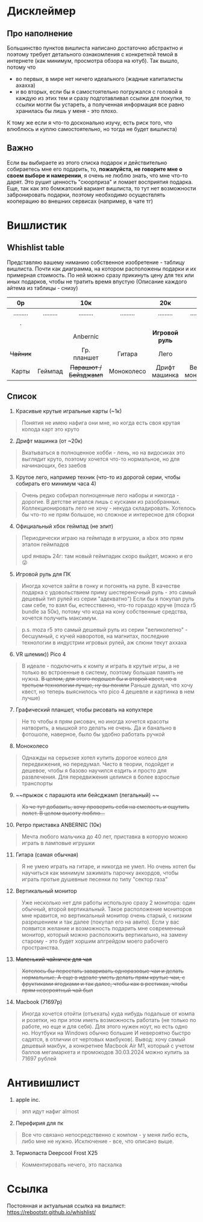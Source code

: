 # Дисклеймер
## Про наполнение
Большинство пунктов вишлиста написано достаточно абстрактно и поэтому требует детального ознакомления с конкретной темой в интернете (как минимум, просмотра обзора на ютуб). Так вышло, потому что
* во первых, в мире нет ничего идеального (жадные капиталисты ахахха)
* и во вторых, если бы я самостоятельно погружался с головой в каждую из этих тем и сразу подготавливал ссылки для покупки, то ссылки могли бы устареть, а полученная информация все равно хранилась бы лишь у меня - это плохо.

К тому же если я что-то досконально изучу, есть риск того, что влюблюсь и куплю самостоятельно, но тогда не будет вишлиста)

## Важно
Если вы выбираете из этого списка подарок и действительно собираетесь мне его подарить, то, **пожалуйста, не говорите мне о своем выборе и намерении**, я очень не люблю знать, что мне что-то дарят. Это рушит ценность "сюорприза" и ломает восприятия подарка.
Еще, так как это бомжатский вариант вишлиста, то тут нет возможности забронировать подарки, поэтому необходимо осуществлять кооперацию во внешних сервисах (например, в чате тг) 


# Вишлистик

## Whishlist table

Представляю вашему ниманию собственное изобретение - таблицу вишлиста. Почти как диаграмма, на котором расположены подарки и их примерная стоимость. По ней можно сразу прикинуть цену для тех или иных подарков, чтобы не тратить время впустую (Описание каждого айтема из таблицы - снизу)

|     0р    |           |         10к         |            |      20к      |               |    30к    |           |    40к    |           |    50к    |           |     60к    |         |     70к    |
|:---------:|:---------:|:-------------------:|:----------:|:-------------:|:-------------:|:---------:|:---------:|:---------:|:---------:|:---------:|:---------:|:----------:|:----------:|:----------:|
| ......... | ......... |      .........      |  ......... |   .........   |   .........   | ......... | ......... | ......... | ......... | ......... | ......... |  ......... |  ......... |  ......... |
|   .       |           |                 |            |               |               |           |           |           |           |           |           |            |            |            |
|           |           |       Anbernic      |            |       **Игровой руль**        |               |           |           |           |           |     :D      |           |            |            |            |
|  ~~Чайник~~ |           |     Гр. планшет     |   Гитара   |      Лего     |               |           |           |           |           |           |           |            |            |            |
|   Карты   |  Геймпад  | ~~Парашют / Бейзджамп~~ | Моноколесо | Дрифт машинка | Верт. монитор | **Pico 4** |           |           |           |           |           |           |            |     макбук       |

## Список
1. Красивые крутые игральные карты (~1к)
> Понятия не имею нафига они мне, но когда есть своя крутая колода карт это круто

2. Дрифт машинка (от ~20к)
> Вкатываться в полноценное хобби - лень, но на видосиках это выглядит круто, поэтому хочется что-то нормальное, но для начинающих, без заебов

3. Крутое лего, например техник (что-то из дорогой серии, чтобы собирать его минимум часа 4)
> Очень редко собирал полноценные лего наборы и никогда - дорогие. В детстве игрался лишь с кусками из разобранных. Коллекционировать лего не хочу - некуда складировать. Хотелось бы что-то не прям большое, но сложное и интересное для сборки

4. Официальный хбох геймпад (не элит) 
> Периодически играю на геймпаде в игрушки, а xbox это прям эталон геймпадов
> 
> upd январь 24г: там новый геймпадик скоро выйдет, можно и его 😜

5. Игровой руль для ПК
> Иногда хочется зайти в гонку и погонять на руле. В качестве подарка с удовольствием приму шестереночный руль - это самый дешевый тип рулей из серии "адекватно") Если бы я покупал руль сам себе, то взял бы, естесственно, что-то гораздо круче (moza r5 bundle за 50к), потому что кода на кону собственные средства, хочется получить максимум. 

>p.s. moza r5 это самый дешевый руль из серии "великолепно" - бесшумный, с кучей наворотов, на магнитах, последние технологии в индустрии игровых рулей, аж слюни текут аххаха

6. VR шлемик)) Pico 4
> В идеале - подключить к компу и играть в крутые игры, а не только во встроенные в систему, поэтому большая память не нужна. ~~В целом, для этого подошел бы и второй квест, но в третьем технологии лучше, ну вы поняли~~ Раньше думал, что хочу квест, но теперь выяснилось что pico 4 дешевле и картинка в нем лучше)

7. Графический планшет, чтобы рисовать на копухтере
> Не то чтобы я прям рисовач, но иногда хочется красоты натворить, а мышкой это делать не очень. Да и банально в фотошопе, наверное, было бы удобно работать ручкой

8. Моноколесо
> Однажды на серьезке хотел купить дорогое колесо для передвижения, но передумал. Чисто в теории, подойдет и дешевое, чтобы я базово научился ездить и просто для развлечения. Для передвижения целимся в более взрослые транспорты

9. ~~прыжок с парашюта или бейсджамп (легальный) ~~
> ~~Хз че тут добавить, хочу проверить себя на смелость и ощутить полет. В целом высоту люблю...~~

10. Ретро приставка ANBERNIC (10к)
> Мечта любого мальчика до 40 лет, приставка в которую можно играть в ламповые игрушки

11. Гитара (самая обычная)
> Я не умею играть на гитаре, и никогда не умел. Но очень хотел бы научиться как минимум зажимать парочку аккордов, чтобы играть протые душевные песенки по типу "сектор газа"

12. Вертикальный монитор
> Уже несколько нет для работы использую сразу 2 монитора: один обычный, второй вертикальный. Такое расположение мониторов мне нравится, но вертикальный монитор очень старый, с низким разрешением и так далее (покупал его на авито). Если у вас появится желание и возможность подарить мне современный монитор, который можно расположить вертикально, на замену старому - это будет хоршим апгрейдом моего рабочего пространства. 

13. ~~Маленький чайничек для чая~~
> ~~Хотелось бы перестать заваривать одноразовые чаи и делать нормальные. А еще в идеале уметь делать прям крутые чаи, с фруктиками ягодками и так далее, чтобы как в рестиках, чтобы прям невероятный чай был~~

14. Macbook (71697р)
> Иногда хочется отойти (отъехать) куда нибудь подальше от компа и розетки, но при этом иметь возможность работать (не только по работе, но еще и для себя). Для этого нужен ноут, но есть одно но. Ноутбуки на Windows обычно большие И невероятно быстро садятся, в отличии от чертовых макбуков(. Вывод: хочу самый дешевый макбук, а конкретнее Macbook Air M1, который с учетом баллов мегамаркета и промокодов 30.03.2024 можно купить за 71697 рублей


# Антивишлист
1. apple inc.
> эпл идут нафиг almost

2. Перефирия для пк
> Все что связано непосредственно с компом - у меня либо есть, либо мне не нужно. Исключение - все, что описано выше.

3. Термопаста Deepcool Frost X25
> Комментировать нечего, это пасхалка

# Ссылка
Постоянная и актуальная ссылка на вишлист: https://rebootstr.github.io/whishlist/ 